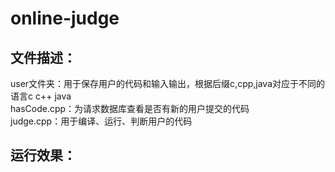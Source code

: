 # online-judge
## 文件描述：

  user文件夹：用于保存用户的代码和输入输出，根据后缀c,cpp,java对应于不同的语言c c++ java  
  hasCode.cpp：为请求数据库查看是否有新的用户提交的代码  
  judge.cpp：用于编译、运行、判断用户的代码  
  
## 运行效果：

